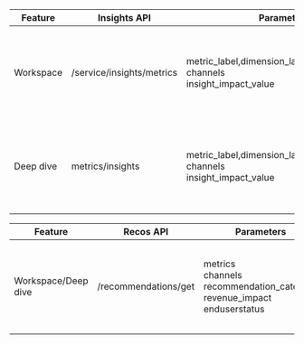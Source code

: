 |Feature|Insights API| Parameters|Remarks|
|-------|------------|---------|----------|
|Workspace|/service/insights/metrics| metric_label,dimension_label <br/> channels <br/> insight_impact_value|support both in and not in for metric_label and dimension_label <br/>support in for channels <br/> sort by insight_impact_value|
|Deep dive| metrics/insights| metric_label,dimension_label,dimension_value <br> channels <br>insight_impact_value|support in for metric_label, dimension_label, dimension_value <br> support in for channels <br/> sort by insight_impact_value|


|Feature|Recos API| Parameters|Remarks|
|-------|------------|---------|----------|
|Workspace/Deep dive|/recommendations/get| metrics<br>channels<br>recommendation_category<br> revenue_impact<br>enduserstatus|support both in and not in for metrics<br>support in for channels<br>equals/not equals for recommendation_category<br> sort by revenue_impact<br>support in for enduserstatus|
